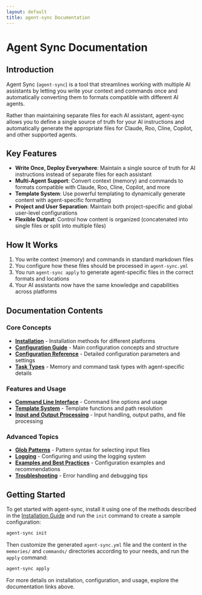```yaml
---
layout: default
title: agent-sync Documentation
---
```


# Agent Sync Documentation

## Introduction

Agent Sync (`agent-sync`) is a tool that streamlines working with multiple AI assistants by letting you write your context and commands once and automatically converting them to formats compatible with different AI agents.

Rather than maintaining separate files for each AI assistant, agent-sync allows you to define a single source of truth for your AI instructions and automatically generate the appropriate files for Claude, Roo, Cline, Copilot, and other supported agents.

## Key Features

- **Write Once, Deploy Everywhere**: Maintain a single source of truth for AI instructions instead of separate files for each assistant
- **Multi-Agent Support**: Convert context (memory) and commands to formats compatible with Claude, Roo, Cline, Copilot, and more
- **Template System**: Use powerful templating to dynamically generate content with agent-specific formatting
- **Project and User Separation**: Maintain both project-specific and global user-level configurations
- **Flexible Output**: Control how content is organized (concatenated into single files or split into multiple files)

## How It Works

1. You write context (memory) and commands in standard markdown files
2. You configure how these files should be processed in `agent-sync.yml`
3. You run `agent-sync apply` to generate agent-specific files in the correct formats and locations
4. Your AI assistants now have the same knowledge and capabilities across platforms

## Documentation Contents

### Core Concepts

- [**Installation**](installation.md) - Installation methods for different platforms
- [**Configuration Guide**](config.md) - Main configuration concepts and structure
- [**Configuration Reference**](config-reference.md) - Detailed configuration parameters and settings
- [**Task Types**](task-types.md) - Memory and command task types with agent-specific details

### Features and Usage

- [**Command Line Interface**](cli.md) - Command line options and usage
- [**Template System**](templates.md) - Template functions and path resolution
- [**Input and Output Processing**](input-output.md) - Input handling, output paths, and file processing

### Advanced Topics

- [**Glob Patterns**](glob-patterns.md) - Pattern syntax for selecting input files
- [**Logging**](logging.md) - Configuring and using the logging system
- [**Examples and Best Practices**](examples.md) - Configuration examples and recommendations
- [**Troubleshooting**](troubleshooting.md) - Error handling and debugging tips

## Getting Started

To get started with agent-sync, install it using one of the methods described in the [Installation Guide](installation.md) and run the `init` command to create a sample configuration:

```bash
agent-sync init
```

Then customize the generated `agent-sync.yml` file and the content in the `memories/` and `commands/` directories according to your needs, and run the `apply` command:

```bash
agent-sync apply
```

For more details on installation, configuration, and usage, explore the documentation links above.